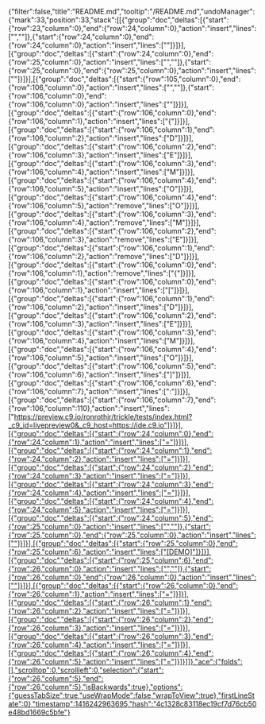 {"filter":false,"title":"README.md","tooltip":"/README.md","undoManager":{"mark":33,"position":33,"stack":[[{"group":"doc","deltas":[{"start":{"row":23,"column":0},"end":{"row":24,"column":0},"action":"insert","lines":["",""]},{"start":{"row":24,"column":0},"end":{"row":24,"column":0},"action":"insert","lines":[""]}]}],[{"group":"doc","deltas":[{"start":{"row":24,"column":0},"end":{"row":25,"column":0},"action":"insert","lines":["",""]},{"start":{"row":25,"column":0},"end":{"row":25,"column":0},"action":"insert","lines":[""]}]}],[{"group":"doc","deltas":[{"start":{"row":105,"column":0},"end":{"row":106,"column":0},"action":"insert","lines":["",""]},{"start":{"row":106,"column":0},"end":{"row":106,"column":0},"action":"insert","lines":[""]}]}],[{"group":"doc","deltas":[{"start":{"row":106,"column":0},"end":{"row":106,"column":1},"action":"insert","lines":["{"]}]}],[{"group":"doc","deltas":[{"start":{"row":106,"column":1},"end":{"row":106,"column":2},"action":"insert","lines":["D"]}]}],[{"group":"doc","deltas":[{"start":{"row":106,"column":2},"end":{"row":106,"column":3},"action":"insert","lines":["E"]}]}],[{"group":"doc","deltas":[{"start":{"row":106,"column":3},"end":{"row":106,"column":4},"action":"insert","lines":["M"]}]}],[{"group":"doc","deltas":[{"start":{"row":106,"column":4},"end":{"row":106,"column":5},"action":"insert","lines":["O"]}]}],[{"group":"doc","deltas":[{"start":{"row":106,"column":4},"end":{"row":106,"column":5},"action":"remove","lines":["O"]}]}],[{"group":"doc","deltas":[{"start":{"row":106,"column":3},"end":{"row":106,"column":4},"action":"remove","lines":["M"]}]}],[{"group":"doc","deltas":[{"start":{"row":106,"column":2},"end":{"row":106,"column":3},"action":"remove","lines":["E"]}]}],[{"group":"doc","deltas":[{"start":{"row":106,"column":1},"end":{"row":106,"column":2},"action":"remove","lines":["D"]}]}],[{"group":"doc","deltas":[{"start":{"row":106,"column":0},"end":{"row":106,"column":1},"action":"remove","lines":["{"]}]}],[{"group":"doc","deltas":[{"start":{"row":106,"column":0},"end":{"row":106,"column":1},"action":"insert","lines":["["]}]}],[{"group":"doc","deltas":[{"start":{"row":106,"column":1},"end":{"row":106,"column":2},"action":"insert","lines":["D"]}]}],[{"group":"doc","deltas":[{"start":{"row":106,"column":2},"end":{"row":106,"column":3},"action":"insert","lines":["E"]}]}],[{"group":"doc","deltas":[{"start":{"row":106,"column":3},"end":{"row":106,"column":4},"action":"insert","lines":["M"]}]}],[{"group":"doc","deltas":[{"start":{"row":106,"column":4},"end":{"row":106,"column":5},"action":"insert","lines":["O"]}]}],[{"group":"doc","deltas":[{"start":{"row":106,"column":5},"end":{"row":106,"column":6},"action":"insert","lines":["]"]}]}],[{"group":"doc","deltas":[{"start":{"row":106,"column":6},"end":{"row":106,"column":7},"action":"insert","lines":[":"]}]}],[{"group":"doc","deltas":[{"start":{"row":106,"column":7},"end":{"row":106,"column":110},"action":"insert","lines":["https://preview.c9.io/ronrothjr/trickle/tests/index.html?_c9_id=livepreview0&_c9_host=https://ide.c9.io"]}]}],[{"group":"doc","deltas":[{"start":{"row":24,"column":0},"end":{"row":24,"column":1},"action":"insert","lines":["="]}]}],[{"group":"doc","deltas":[{"start":{"row":24,"column":1},"end":{"row":24,"column":2},"action":"insert","lines":["="]}]}],[{"group":"doc","deltas":[{"start":{"row":24,"column":2},"end":{"row":24,"column":3},"action":"insert","lines":["="]}]}],[{"group":"doc","deltas":[{"start":{"row":24,"column":3},"end":{"row":24,"column":4},"action":"insert","lines":["="]}]}],[{"group":"doc","deltas":[{"start":{"row":24,"column":4},"end":{"row":24,"column":5},"action":"insert","lines":["="]}]}],[{"group":"doc","deltas":[{"start":{"row":24,"column":5},"end":{"row":25,"column":0},"action":"insert","lines":["",""]},{"start":{"row":25,"column":0},"end":{"row":25,"column":0},"action":"insert","lines":[""]}]}],[{"group":"doc","deltas":[{"start":{"row":25,"column":0},"end":{"row":25,"column":6},"action":"insert","lines":["[DEMO]"]}]}],[{"group":"doc","deltas":[{"start":{"row":25,"column":6},"end":{"row":26,"column":0},"action":"insert","lines":["",""]},{"start":{"row":26,"column":0},"end":{"row":26,"column":0},"action":"insert","lines":[""]}]}],[{"group":"doc","deltas":[{"start":{"row":26,"column":0},"end":{"row":26,"column":1},"action":"insert","lines":["="]}]}],[{"group":"doc","deltas":[{"start":{"row":26,"column":1},"end":{"row":26,"column":2},"action":"insert","lines":["="]}]}],[{"group":"doc","deltas":[{"start":{"row":26,"column":2},"end":{"row":26,"column":3},"action":"insert","lines":["="]}]}],[{"group":"doc","deltas":[{"start":{"row":26,"column":3},"end":{"row":26,"column":4},"action":"insert","lines":["="]}]}],[{"group":"doc","deltas":[{"start":{"row":26,"column":4},"end":{"row":26,"column":5},"action":"insert","lines":["="]}]}]]},"ace":{"folds":[],"scrolltop":0,"scrollleft":0,"selection":{"start":{"row":26,"column":5},"end":{"row":26,"column":5},"isBackwards":true},"options":{"guessTabSize":true,"useWrapMode":false,"wrapToView":true},"firstLineState":0},"timestamp":1416242963695,"hash":"4c1328c83118ec19cf7d76cb50e48bd1669c5bfe"}